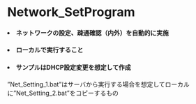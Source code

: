 # Network_SetProgram

#### <li>ネットワークの設定、疎通確認（内外）を自動的に実施
#### <li>ローカルで実行すること
#### <li>サンプルはDHCP設定変更を想定して作成<br>
”Net_Setting_1.bat”はサーバから実行する場合を想定してローカルに”Net_Setting_2.bat”をコピーするもの
